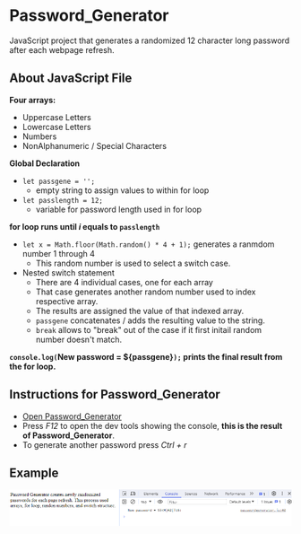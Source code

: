 # Password_Generator
JavaScript project that generates a randomized 12 character long password after each webpage refresh.

## About JavaScript File
**Four arrays:**
+ Uppercase Letters
+ Lowercase Letters
+ Numbers
+ NonAlphanumeric / Special Characters

**Global Declaration**
+ `let passgene = '';`
  - empty string to assign values to within for loop
+ `let passlength = 12;`
  - variable for password length used in for loop

**for loop runs until *i* equals to `passlength`**
+ `let x = Math.floor(Math.random() * 4 + 1);` generates a ranmdom number 1 through 4
   - This random number is used to select a switch case.
+ Nested switch statement
  - There are 4 individual cases, one for each array 
  -  That case generates another random number used to index respective array.
  - The results are assigned the value of that indexed array.
  - `passgene` concatenates / adds the resulting value to the string.
  - `break` allows to "break" out of the case if it first initail random number doesn't match.

**`console.log(`New password = ${passgene}`);` prints the final result from the for loop.**

## Instructions for Password_Generator
+ [Open Password_Generator](https://matthewbray88.github.io/Password_Generator/)
+ Press *F12* to open the dev tools showing the console, **this is the result of Password_Generator**.
+ To generate another password press *Ctrl + r*

## Example
![Result example image](result1.png)